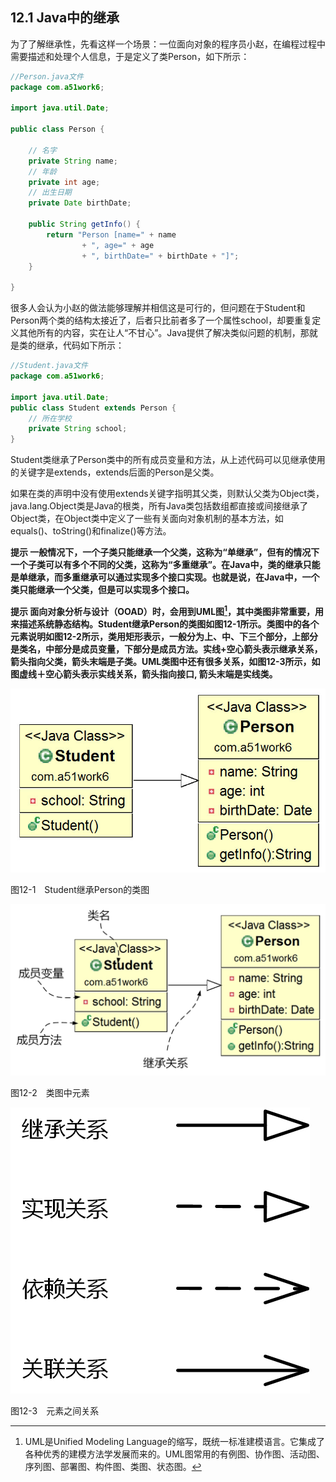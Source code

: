 ## 12.1 Java中的继承

为了了解继承性，先看这样一个场景：一位面向对象的程序员小赵，在编程过程中需要描述和处理个人信息，于是定义了类Person，如下所示：

```java
//Person.java文件
package com.a51work6;

import java.util.Date;

public class Person {

	// 名字
	private String name;
	// 年龄
	private int age;
	// 出生日期
	private Date birthDate;

	public String getInfo() {
		return "Person [name=" + name 
				+ ", age=" + age 
				+ ", birthDate=" + birthDate + "]";
	}

}
```

很多人会认为小赵的做法能够理解并相信这是可行的，但问题在于Student和Person两个类的结构太接近了，后者只比前者多了一个属性school，却要重复定义其他所有的内容，实在让人“不甘心”。Java提供了解决类似问题的机制，那就是类的继承，代码如下所示：

```java
//Student.java文件
package com.a51work6;

import java.util.Date;
public class Student extends Person {
	// 所在学校
	private String school;
}
```

Student类继承了Person类中的所有成员变量和方法，从上述代码可以见继承使用的关键字是extends，extends后面的Person是父类。

如果在类的声明中没有使用extends关键字指明其父类，则默认父类为Object类，java.lang.Object类是Java的根类，所有Java类包括数组都直接或间接继承了Object类，在Object类中定义了一些有关面向对象机制的基本方法，如equals()、toString()和finalize()等方法。

**提示 一般情况下，一个子类只能继承一个父类，这称为“单继承”，但有的情况下一个子类可以有多个不同的父类，这称为“多重继承”。在Java中，类的继承只能是单继承，而多重继承可以通过实现多个接口实现。也就是说，在Java中，一个类只能继承一个父类，但是可以实现多个接口。**

**提示 面向对象分析与设计（OOAD）时，会用到UML图[^11]，其中类图非常重要，用来描述系统静态结构。Student继承Person的类图如图12-1所示。类图中的各个元素说明如图12-2所示，类用矩形表示，一般分为上、中、下三个部分，上部分是类名，中部分是成员变量，下部分是成员方法。实线+空心箭头表示继承关系，箭头指向父类，箭头末端是子类。UML类图中还有很多关系，如图12-3所示，如图虚线＋空心箭头表示实线关系，箭头指向接口, 箭头末端是实线类。**

![12-1](../assets/12-1.jpg)

图12-1　Student继承Person的类图

![12-2](../assets/12-2.jpg)

图12-2　类图中元素

![12-3](../assets/12-3.jpg)

图12-3　元素之间关系

[^11]: UML是Unified Modeling Language的缩写，既统一标准建模语言。它集成了各种优秀的建模方法学发展而来的。UML图常用的有例图、协作图、活动图、序列图、部署图、构件图、类图、状态图。